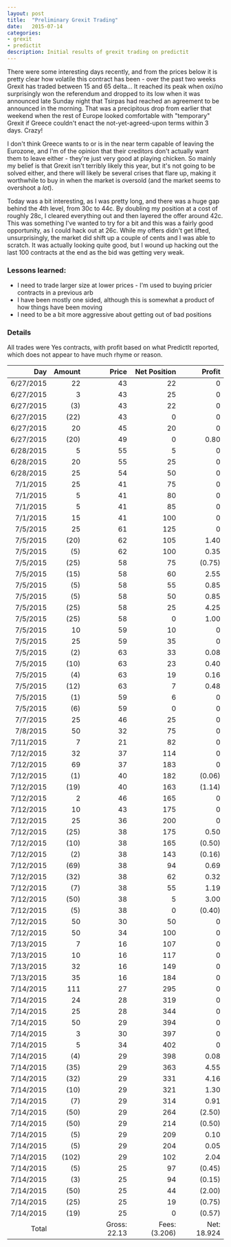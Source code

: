 ```yaml
---
layout: post
title:  "Preliminary Grexit Trading"
date:   2015-07-14
categories:
- grexit
- predictit
description: Initial results of grexit trading on predictit
---
```


There were some interesting days recently, and from the prices below it is pretty clear how volatile this contract has been - over the past two weeks Grexit has traded between 15 and 65 delta... It reached its peak when oxi/no surprisingly won the referendum and dropped to its low when it was announced late Sunday night that Tsirpas had reached an agreement to be announced in the morning. That was a precipitous drop from earlier that weekend when the rest of Europe looked comfortable with
"temporary" Grexit if Greece couldn't enact the not-yet-agreed-upon terms within 3 days. Crazy!

I don't think Greece wants to or is in the near term capable of leaving the Eurozone, and I'm of the opinion that their creditors don't actually want them to leave either - they're just very good at playing chicken. So mainly my belief is that Grexit isn't terribly likely this year, but it's not going to be solved either, and there will likely be several crises that flare up, making it worthwhile to buy in when the market is oversold (and the market seems to overshoot a _lot_).

Today was a bit interesting, as I was pretty long, and there was a huge gap behind the 4th level, from 30c to 44c. By doubling my position at a cost of roughly 28c, I cleared everything out and then layered the offer around 42c. This was something I've wanted to try for a bit and this was a fairly good opportunity, as I could hack out at 26c. While my offers didn't get lifted, unsurprisingly, the market did shift up a couple of cents and I was able to scratch. It was actually looking
quite good, but I wound up hacking out the last 100 contracts at the end as the bid was getting very weak.

### Lessons learned:

* I need to trade larger size at lower prices - I'm used to buying pricier contracts in a previous arb
* I have been mostly one sided, although this is somewhat a product of how things have been moving
* I need to be a bit more aggressive about getting out of bad positions

### Details

All trades were Yes contracts, with profit based on what PredictIt reported, which does not appear to have much rhyme or reason.


Day       | Amount | Price | Net Position | Profit
---------:|-------:|------:|-------------:|-------:
6/27/2015 | 22     | 43    | 22   | 0
6/27/2015 |  3     | 43    | 25   | 0
6/27/2015 | (3)    | 43    | 22   | 0
6/27/2015 | (22)   | 43    | 0    | 0
6/27/2015 | 20     | 45    | 20   | 0
6/27/2015 | (20)   | 49    | 0    | 0.80
6/28/2015 |  5     | 55    | 5    | 0
6/28/2015 | 20     | 55    | 25   | 0
6/28/2015 | 25     | 54    | 50   | 0
7/1/2015  | 25     | 41    | 75   | 0
7/1/2015  | 5      | 41    | 80   | 0
7/1/2015  | 5      | 41    | 85   | 0
7/1/2015  | 15     | 41    | 100  | 0
7/5/2015  | 25     | 61    | 125  | 0
7/5/2015  | (20)   | 62    | 105  | 1.40
7/5/2015  | (5)    | 62    | 100  | 0.35
7/5/2015  | (25)   | 58    | 75   | (0.75)
7/5/2015  | (15)   | 58    | 60   | 2.55
7/5/2015  | (5)    | 58    | 55   | 0.85
7/5/2015  | (5)    | 58    | 50   | 0.85
7/5/2015  | (25)   | 58    | 25   | 4.25
7/5/2015  | (25)   | 58    | 0    | 1.00
7/5/2015  | 10     | 59    | 10   | 0
7/5/2015  | 25     | 59    | 35   | 0
7/5/2015  | (2)    | 63    | 33   | 0.08
7/5/2015  | (10)   | 63    | 23   | 0.40
7/5/2015  | (4)    | 63    | 19   | 0.16
7/5/2015  | (12)   | 63    | 7    | 0.48
7/5/2015  | (1)    | 59    | 6    | 0
7/5/2015  | (6)    | 59    | 0    | 0
7/7/2015  | 25     | 46    | 25   | 0
7/8/2015  | 50     | 32    | 75   | 0
7/11/2015 | 7      | 21    | 82   | 0
7/12/2015 | 32     | 37    | 114  | 0
7/12/2015 | 69     | 37    | 183  | 0
7/12/2015 | (1)    | 40    | 182  | (0.06)
7/12/2015 | (19)   | 40    | 163  | (1.14)
7/12/2015 | 2      | 46    | 165  | 0
7/12/2015 | 10     | 43    | 175  | 0
7/12/2015 | 25     | 36    | 200  | 0
7/12/2015 | (25)   | 38    | 175  | 0.50
7/12/2015 | (10)   | 38    | 165  | (0.50)
7/12/2015 | (2)    | 38    | 143  | (0.16)
7/12/2015 | (69)   | 38    | 94   | 0.69
7/12/2015 | (32)   | 38    | 62   | 0.32
7/12/2015 | (7)    | 38    | 55   | 1.19
7/12/2015 | (50)   | 38    | 5    | 3.00
7/12/2015 | (5)    | 38    | 0    | (0.40)
7/12/2015 | 50     | 30    | 50   | 0
7/12/2015 | 50     | 34    | 100  | 0
7/13/2015 | 7      | 16    | 107  | 0
7/13/2015 | 10     | 16    | 117  | 0
7/13/2015 | 32     | 16    | 149  | 0
7/13/2015 | 35     | 16    | 184  | 0
7/14/2015 | 111    | 27    | 295  | 0
7/14/2015 | 24     | 28    | 319  | 0
7/14/2015 | 25     | 28    | 344  | 0
7/14/2015 | 50     | 29    | 394  | 0
7/14/2015 | 3      | 30    | 397  | 0
7/14/2015 | 5      | 34    | 402  | 0
7/14/2015 | (4)    | 29    | 398  | 0.08
7/14/2015 | (35)   | 29    | 363  | 4.55
7/14/2015 | (32)   | 29    | 331  | 4.16
7/14/2015 | (10)   | 29    | 321  | 1.30
7/14/2015 | (7)    | 29    | 314  | 0.91
7/14/2015 | (50)   | 29    | 264  | (2.50)
7/14/2015 | (50)   | 29    | 214  | (0.50)
7/14/2015 | (5)    | 29    | 209  | 0.10
7/14/2015 | (5)    | 29    | 204  | 0.05
7/14/2015 | (102)  | 29    | 102  | 2.04
7/14/2015 | (5)    | 25    | 97   | (0.45)
7/14/2015 | (3)    | 25    | 94   | (0.15)
7/14/2015 | (50)   | 25    | 44   | (2.00)
7/14/2015 | (25)   | 25    | 19   | (0.75)
7/14/2015 | (19)   | 25    | 0    | (0.57)
Total     |        | Gross: 22.13 | Fees: (3.206) | Net: 18.924
